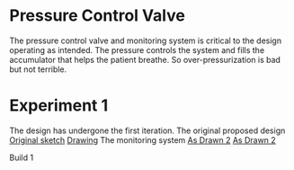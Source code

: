 # Pressure Control Valve

The pressure control valve and monitoring system is critical to the design operating as intended. The pressure controls the system and fills the accumulator that helps the patient breathe. So over-pressurization is bad but not terrible.

# Experiment 1
The design has undergone the first iteration.
The original proposed design
[Original sketch](/RawDesigns/pressurecontrolsketch.jpg)
[Drawing](/RawDesigns/pressurecontrol_drawing.jpg)
The monitoring system
[As Drawn 2](/RawDesigns/psv_m_sketch.jpg)
[As Drawn 2](/RawDesigns/psv_m_drawing.jpg)

Build 1
